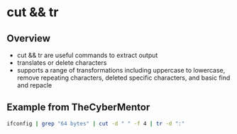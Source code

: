 # cut && tr

## Overview

* cut && tr are useful commands to extract output
* translates or delete characters
* supports a range of transformations including uppercase to lowercase, remove repeating characters, deleted specific characters, and basic find and repacle

## Example from TheCyberMentor

```bash
ifconfig | grep "64 bytes" | cut -d " " -f 4 | tr -d ":"
```
